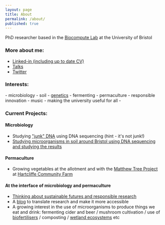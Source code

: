 ```yaml
---
layout: page
title: About
permalink: /about/
published: true
---
```


PhD researcher based in the [Biocompute Lab](https://biocomputelab.github.io/) at the University of Bristol

### More about me:
- [Linked-in (including up to date CV)](https://www.linkedin.com/in/matt-tarnowski/)
- [Talks](https://biocomputelab.github.io/team/matt-tarnowski/)
- [Twitter](https://twitter.com/synbioscientist)

### Interests:
\- microbiology - soil - [genetics](https://en.wikipedia.org/wiki/DNA_sequencing) - fermenting - permaculture - responsible innovation - music - making the university useful for all -

### Current Projects:

#### Microbiology
- Studying ["junk" DNA](https://en.wikipedia.org/wiki/Non-coding_DNA) using DNA sequencing (hint - it's not junk!)
- [Studying microorganisms in soil around Bristol using DNA sequencing and studying the results](https://bristolbiodesign.blogs.bristol.ac.uk/2019/02/25/become-a-biological-engineer-kicks-off-in-bristol/)

#### Permaculture
- Growing vegetables at the allotment and with the [Matthew Tree Project](https://the-matthew-tree-project.org/) at [Hartcliffe Community Farm](https://www.facebook.com/Hartcliffefarm/)

#### At the interface of microbiology and permaculture
- [Thinking about sustainable futures and responsible research](https://soundcloud.com/university-of-bristol/bristols-one-city-plan-an-interdisciplinary-dialogue-on-a-sustainable-future-city?in=university-of-bristol/sets/research-without-borders-2019)
- A [blog](https://pluralise.github.io/) to translate research and make it more accessible
- A growing interest in the use of microorganisms to produce things we eat and drink: fermenting cider and beer / mushroom cultivation / use of [biofertilisers](http://www.ragmans.co.uk/learn_with_us/our_approach_at_ragmans/make_your_own_biofertiliser/) / composting / [wetland ecosystems](http://www.biologicdesign.co.uk/page.php?pageid=home) etc
